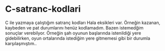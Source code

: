 # C-satranc-kodlari
C ile yazmaya çalıştığım satranç kodları
Hala eksikleri var. Örneğin kazanan, kaybeden ve pat durumlarını henüz kodlamadım.
Bazen istemedğim sonuçlar verebilyor. Örneğin şah oyunun başlarında istenildiği yere gidebilirken, oyun ortalarında istediğim yere gitmemesi gibi bir durumla karşılaşmıştım..

